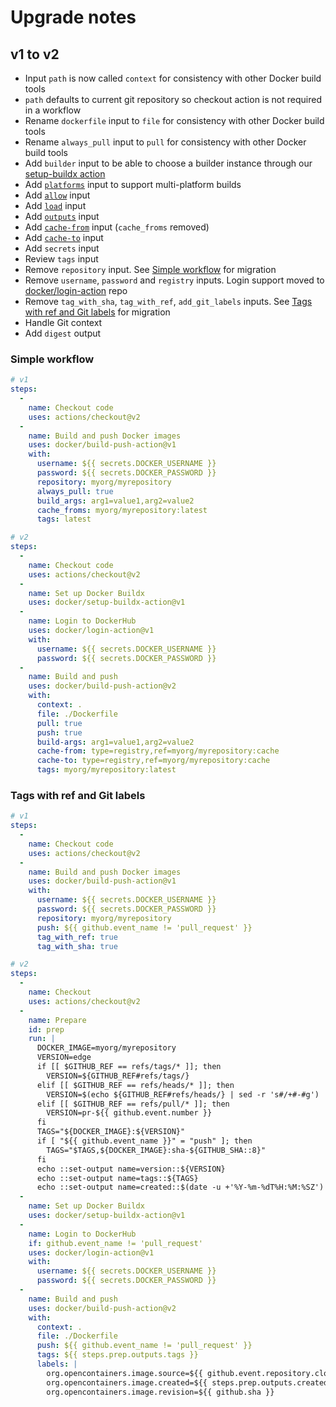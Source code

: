 # Upgrade notes

## v1 to v2

* Input `path` is now called `context` for consistency with other Docker build tools
* `path` defaults to current git repository so checkout action is not required in a workflow
* Rename `dockerfile` input to `file` for consistency with other Docker build tools
* Rename `always_pull` input to `pull` for consistency with other Docker build tools
* Add `builder` input to be able to choose a builder instance through our [setup-buildx action](https://github.com/docker/setup-buildx-action)
* Add [`platforms`](https://github.com/docker/buildx#---platformvaluevalue) input to support multi-platform builds
* Add [`allow`](https://github.com/docker/buildx#--allowentitlement) input
* Add [`load`](https://github.com/docker/buildx#--load) input
* Add [`outputs`](https://github.com/docker/buildx#-o---outputpath-typetypekeyvalue) input
* Add [`cache-from`](https://github.com/docker/buildx#--cache-fromnametypetypekeyvalue) input (`cache_froms` removed)
* Add [`cache-to`](https://github.com/docker/buildx#--cache-tonametypetypekeyvalue) input
* Add `secrets` input
* Review `tags` input
* Remove `repository` input. See [Simple workflow](#simple-workflow) for migration
* Remove `username`, `password` and `registry` inputs. Login support moved to [docker/login-action](https://github.com/docker/login-action) repo
* Remove `tag_with_sha`, `tag_with_ref`, `add_git_labels` inputs. See [Tags with ref and Git labels](#tags-with-ref-and-git-labels) for migration
* Handle Git context
* Add `digest` output

### Simple workflow

```yaml
# v1
steps:
  -
    name: Checkout code
    uses: actions/checkout@v2
  -
    name: Build and push Docker images
    uses: docker/build-push-action@v1
    with:
      username: ${{ secrets.DOCKER_USERNAME }}
      password: ${{ secrets.DOCKER_PASSWORD }}
      repository: myorg/myrepository
      always_pull: true
      build_args: arg1=value1,arg2=value2
      cache_froms: myorg/myrepository:latest
      tags: latest
```

```yaml
# v2
steps:
  -
    name: Checkout code
    uses: actions/checkout@v2
  -
    name: Set up Docker Buildx
    uses: docker/setup-buildx-action@v1
  -
    name: Login to DockerHub
    uses: docker/login-action@v1
    with:
      username: ${{ secrets.DOCKER_USERNAME }}
      password: ${{ secrets.DOCKER_PASSWORD }}
  -
    name: Build and push
    uses: docker/build-push-action@v2
    with:
      context: .
      file: ./Dockerfile
      pull: true
      push: true
      build-args: arg1=value1,arg2=value2
      cache-from: type=registry,ref=myorg/myrepository:cache
      cache-to: type=registry,ref=myorg/myrepository:cache
      tags: myorg/myrepository:latest
```

### Tags with ref and Git labels

```yaml
# v1
steps:
  -
    name: Checkout code
    uses: actions/checkout@v2
  -
    name: Build and push Docker images
    uses: docker/build-push-action@v1
    with:
      username: ${{ secrets.DOCKER_USERNAME }}
      password: ${{ secrets.DOCKER_PASSWORD }}
      repository: myorg/myrepository
      push: ${{ github.event_name != 'pull_request' }}
      tag_with_ref: true
      tag_with_sha: true
```

```yaml
# v2
steps:
  -
    name: Checkout
    uses: actions/checkout@v2
  -
    name: Prepare
    id: prep
    run: |
      DOCKER_IMAGE=myorg/myrepository
      VERSION=edge
      if [[ $GITHUB_REF == refs/tags/* ]]; then
        VERSION=${GITHUB_REF#refs/tags/}
      elif [[ $GITHUB_REF == refs/heads/* ]]; then
        VERSION=$(echo ${GITHUB_REF#refs/heads/} | sed -r 's#/+#-#g')
      elif [[ $GITHUB_REF == refs/pull/* ]]; then
        VERSION=pr-${{ github.event.number }}
      fi
      TAGS="${DOCKER_IMAGE}:${VERSION}"
      if [ "${{ github.event_name }}" = "push" ]; then
        TAGS="$TAGS,${DOCKER_IMAGE}:sha-${GITHUB_SHA::8}"
      fi
      echo ::set-output name=version::${VERSION}
      echo ::set-output name=tags::${TAGS}
      echo ::set-output name=created::$(date -u +'%Y-%m-%dT%H:%M:%SZ')
  -
    name: Set up Docker Buildx
    uses: docker/setup-buildx-action@v1
  -
    name: Login to DockerHub
    if: github.event_name != 'pull_request'
    uses: docker/login-action@v1 
    with:
      username: ${{ secrets.DOCKER_USERNAME }}
      password: ${{ secrets.DOCKER_PASSWORD }}
  -
    name: Build and push
    uses: docker/build-push-action@v2
    with:
      context: .
      file: ./Dockerfile
      push: ${{ github.event_name != 'pull_request' }}
      tags: ${{ steps.prep.outputs.tags }}
      labels: |
        org.opencontainers.image.source=${{ github.event.repository.clone_url }}
        org.opencontainers.image.created=${{ steps.prep.outputs.created }}
        org.opencontainers.image.revision=${{ github.sha }}
```
